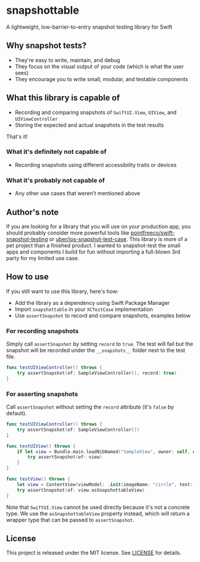 # snapshottable

A lightweight, low-barrier-to-entry snapshot testing library for Swift

## Why snapshot tests?
- They're easy to write, maintain, and debug
- They focus on the visual output of your code (which is what the user sees)
- They encourage you to write small, modular, and testable components

## What this library is capable of
- Recording and comparing snapshots of `SwiftUI.View`, `UIView`, and `UIViewController`
- Storing the expected and actual snapshots in the test results

That's it!

### What it's definitely not capable of
- Recording snapshots using different accessibility traits or devices

### What it's probably not capable of
- Any other use cases that weren't mentioned above

## Author's note
If you are looking for a library that you will use on your production app, you should probably consider more powerful tools like [pointfreeco/swift-snapshot-testing](https://github.com/pointfreeco/swift-snapshot-testing) or [uber/ios-snapshot-test-case](https://github.com/uber/ios-snapshot-test-case). This library is more of a pet project than a finished product. I wanted to snapshot-test the small apps and components I build for fun without importing a full-blown 3rd party for my limited use case.

## How to use
If you still want to use this library, here's how:
- Add the library as a dependency using Swift Package Manager
- Import `snapshottable` in your `XCTestCase` implementation
- Use `assertSnapshot` to record and compare snapshots, examples below

### For recording snapshots
Simply call `assertSnapshot` by setting `record` to `true`. The test will fail but the snapshot will be recorded under the `__snapshots__` folder next to the test file.

```swift
func testUIViewController() throws {
    try assertSnapshot(of: SampleViewController(), record: true)
}
```

### For asserting snapshots
Call `assertSnapshot` without setting the `record` attribute (it's `false` by default).

```swift
func testUIViewController() throws {
    try assertSnapshot(of: SampleViewController())
}

func testUIView() throws {
    if let view = Bundle.main.loadNibNamed("SampleView", owner: self, options: nil)?.first as? SampleView {
        try assertSnapshot(of: view)
    }
}

func testView() throws {
    let view = ContentView(viewModel: .init(imageName: "circle", text: "test"))
    try assertSnapshot(of: view.asSnapshottableView)
}
```

Note that `SwiftUI.View` cannot be used directly because it's not a concrete type. We use the `asSnapshottableView` property instead, which will return a wrapper type that can be passed to `assertSnapshot`.

## License
This project is released under the MIT license. See [LICENSE](LICENSE) for details.

